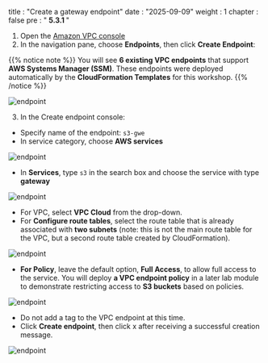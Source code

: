 title : "Create a gateway endpoint"
date : "2025-09-09"
weight : 1
chapter : false
pre : " <b> 5.3.1 </b> "

1. Open the [Amazon VPC console](https://us-east-1.console.aws.amazon.com/vpc/home?region=us-east-1#Home:)
2. In the navigation pane, choose **Endpoints**, then click **Create Endpoint**:

{{% notice note %}}
You will see **6 existing VPC endpoints** that support **AWS Systems Manager (SSM)**. These endpoints were deployed automatically by the **CloudFormation Templates** for this workshop.
{{% /notice %}}

![endpoint](/images/5-Workshop/5.3-S3-vpc/endpoints.png)

3. In the Create endpoint console:

- Specify name of the endpoint: `s3-gwe`
- In service category, choose **AWS services**

![endpoint](/images/5-Workshop/5.3-S3-vpc/create-s3-gwe1.png)

- In **Services**, type `s3` in the search box and choose the service with type **gateway**

![endpoint](/images/5-Workshop/5.3-S3-vpc/services.png)

- For VPC, select **VPC Cloud** from the drop-down.
- For **Configure route tables**, select the route table that is already associated with **two subnets** (note: this is not the main route table for the VPC, but a second route table created by CloudFormation).

![endpoint](/images/5-Workshop/5.3-S3-vpc/vpc.png)

- **For Policy**, leave the default option, **Full Access**, to allow full access to the service. You will deploy **a VPC endpoint policy** in a later lab module to demonstrate restricting access to **S3 buckets** based on policies.

![endpoint](/images/5-Workshop/5.3-S3-vpc/policy.png)

- Do not add a tag to the VPC endpoint at this time.
- Click **Create endpoint**, then click x after receiving a successful creation message.

![endpoint](/images/5-Workshop/5.3-S3-vpc/complete.png)
